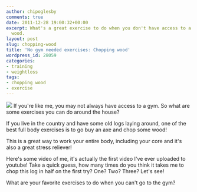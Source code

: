 ```yaml
---
author: chipoglesby
comments: true
date: 2011-12-28 19:00:32+00:00
excerpt: What's a great exercise to do when you don't have access to a gym? Try chopping
  wood.
layout: post
slug: chopping-wood
title: 'No gym needed exercises: Chopping wood'
wordpress_id: 28059
categories:
- training
- weightloss
tags:
- chopping wood
- exercise
---
```


[![](https://storage.googleapis.com/www.chipoglesby.com/wp-content/uploads/2011/12/wood1-150x150.jpg)](https://storage.googleapis.com/www.chipoglesby.com/wp-content/uploads/2011/12/wood1.jpg)
If you're like me, you may not always have access to a gym. So what are some exercises you can do around the house?

If you live in the country and have some old logs laying around, one of the best full body exercises is to go buy an axe and chop some wood!

This is a great way to work your entire body, including your core and it's also a great stress reliever!

Here's some video of me, it's actually the first video I've ever uploaded to youtube! Take a quick guess, how many times do you think it takes me to chop this log in half on the first try? One? Two? Three? Let's see!



What are your favorite exercises to do when you can't go to the gym?
